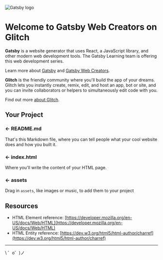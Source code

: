 ![Gatsby logo](https://cdn.glitch.com/d387b22e-9641-40eb-a67a-383c0ebd6ba8%2FGatsby_Monogram.png?v=1585109177672)

Welcome to Gatsby Web Creators on Glitch
=================

**Gatsby** is a website generator that uses React, a JavaScript library, and other modern web development tools. The Gatsby Learning team is offering this web development series.

Learn more about [Gatsby](https://gatsbyjs.org) and [Gatsby Web Creators](https://gatsbyjs.com/gatsby-web-creators/).

**Glitch** is the friendly community where you'll build the app of your dreams. Glitch lets you instantly create, remix, edit, and host an app, bot or site, and you can invite collaborators or helpers to simultaneously edit code with you.

Find out more [about Glitch](https://glitch.com/about).

Your Project
------------

### ← README.md

That's this Markdown file, where you can tell people what your cool website does and how you built it.

### ← index.html

Where you'll write the content of your HTML page. 

### ← assets

Drag in `assets`, like images or music, to add them to your project


Resources
-------------

- HTML Element reference: [https://developer.mozilla.org/en-US/docs/Web/HTML](https://developer.mozilla.org/en-US/docs/Web/HTML)
- HTML Entity reference: [https://dev.w3.org/html5/html-author/charref](https://dev.w3.org/html5/html-author/charref)

-------------------

\ ゜o゜)ノ
